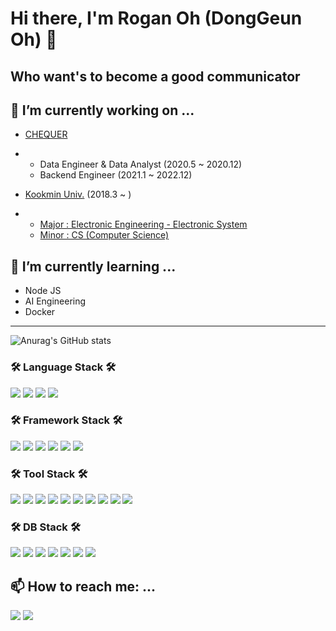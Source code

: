 # Hi there, I'm Rogan Oh (DongGeun Oh) 👋

## Who want's to become a good communicator

## 🔭 I’m currently working on ...
* <a href="https://querypie.com/en"> CHEQUER </a>
*  * Data Engineer & Data Analyst (2020.5 ~ 2020.12)
   * Backend Engineer (2021.1 ~ 2022.12)
    

* <a href="https://www.kookmin.ac.kr/user/index.do">  Kookmin Univ.</a> (2018.3 ~ )
*   * <a href="https://ee.kookmin.ac.kr/"> Major : Electronic Engineering - Electronic System</a>
    * <a href="https://cs.kookmin.ac.kr/"> Minor : CS (Computer Science)</a>
    
    
    
## 🌱 I’m currently learning ...
* Node JS
* AI Engineering
* Docker

-------------------------


![Anurag's GitHub stats](https://github-readme-stats.vercel.app/api?username=RoganOhDev&show_icons=true&theme=darcula)


### 🛠 Language Stack 🛠 
<img src="https://img.shields.io/badge/Java-007396?style=for-the-badge&logo=Java&logoColor=white"/></a>
<img src="https://img.shields.io/badge/kotlin-7F52FF?style=for-the-badge&logo=kotlin&logoColor=white"/></a>
<img src="https://img.shields.io/badge/python-3670A0?style=for-the-badge&logo=Python&logoColor=ffdd54"/></a>
<img src="https://img.shields.io/badge/nodejs-339933?style=for-the-badge&logo=nodedotjs&logoColor=ffdd54"/></a>

### 🛠 Framework Stack 🛠 
<img src="https://img.shields.io/badge/Spring-6DB33F?style=for-the-badge&logo=Spring&logoColor=white"/></a>
<img src="https://img.shields.io/badge/SpringBoot-6DB33F?style=for-the-badge&logo=Spring&logoColor=white"/></a>
<img src="https://img.shields.io/badge/Django-092E20?style=for-the-badge&logo=Django&logoColor=white"/></a>
<img src="https://img.shields.io/badge/Flask-000000?style=for-the-badge&logo=Flask&logoColor=white"/></a>
<img src="https://img.shields.io/badge/FastApi-009688?style=for-the-badge&logo=FastApi&logoColor=white"/></a>
<img src="https://img.shields.io/badge/Express-000000?style=for-the-badge&logo=Express&logoColor=white"/></a>

### 🛠 Tool Stack  🛠
<img src="https://img.shields.io/badge/docker-2496ED?style=for-the-badge&logo=docker&logoColor=white"/></a>
<img src="https://img.shields.io/badge/git-F05032?style=for-the-badge&logo=git&logoColor=white"/></a>
<img src="https://img.shields.io/badge/github-181717?style=for-the-badge&logo=github&logoColor=white"/></a>
<img src="https://img.shields.io/badge/githubactions-2088FF?style=for-the-badge&logo=githubactions&logoColor=white"/></a>
<img src="https://img.shields.io/badge/gradle-02303A?style=for-the-badge&logo=gradle&logoColor=white"/></a>
<img src="https://img.shields.io/badge/npm-CB3837?style=for-the-badge&logo=npm&logoColor=white"/></a>
<img src="https://img.shields.io/badge/flyway-CC0200?style=for-the-badge&logo=flyway&logoColor=white"/></a>
<img src="https://img.shields.io/badge/apacheairflow-017CEE?style=for-the-badge&logo=apacheairflow&logoColor=white"/></a>
<img src="https://img.shields.io/badge/jetbrains-000000?style=for-the-badge&logo=jetbrains&logoColor=white"/></a>
<img src="https://img.shields.io/badge/vim-019733?style=for-the-badge&logo=vim&logoColor=white"/></a>



### 🛠 DB Stack 🛠
<img src="https://img.shields.io/badge/sqlite-003B57?style=for-the-badge&logo=sqlite&logoColor=white"/></a>
<img src="https://img.shields.io/badge/mysql-4479A1?style=for-the-badge&logo=mysql&logoColor=white"/></a>
<img src="https://img.shields.io/badge/postgresql-4169E1?style=for-the-badge&logo=postgresql&logoColor=white"/></a>
<img src="https://img.shields.io/badge/mongodb-47A248?style=for-the-badge&logo=mongodb&logoColor=white"/></a>
<img src="https://img.shields.io/badge/oracle-F80000?style=for-the-badge&logo=oracle&logoColor=white"/></a>
<img src="https://img.shields.io/badge/mariadb-003545?style=for-the-badge&logo=mariadb&logoColor=white"/></a>
<img src="https://img.shields.io/badge/snowflake-29B5E8?style=for-the-badge&logo=snowflake&logoColor=white"/></a>

## 📫 How to reach me: ...

<a href="https://www.linkedin.com/in/rogan-oh-7b70671ab/" target="_blank"><img src="http://img.shields.io/badge/-LinkedIn-0072b1?style=flat&logo=linkedin&link=https://www.linkedin.com/in/rogan-oh-7b70671ab/"/></a>
<a href="mailto:fdscbjdcnhd@gmail.com" target="_blank"><img src="http://img.shields.io/badge/-Gmail-EA4335?style=flat&logo=gmail&logoColor=white&link=mailto:fdscbjdcnhd@gmail.com"/></a>










<!--
**roganOhDev/roganOhDev** is a ✨ _special_ ✨ repository because its `README.md` (this file) appears on your GitHub profile.

Here are some ideas to get you started:

- 🔭 I’m currently working on ...
- 🌱 I’m currently learning ...
- 👯 I’m looking to collaborate on ...
- 🤔 I’m looking for help with ...
- 💬 Ask me about ...
- 📫 How to reach me: ...
- 😄 Pronouns: ...
- ⚡ Fun fact: ...
pinned
-->
